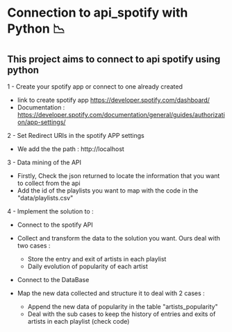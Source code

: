 # Connection to api_spotify with Python 📉

  ## This project aims to connect to api spotify using python
  

1 - Create your spotify app or connect to one already created

  * link to create spotify app https://developer.spotify.com/dashboard/
  * Documentation : https://developer.spotify.com/documentation/general/guides/authorization/app-settings/


 2 - Set Redirect URIs in the spotify APP settings
 
  * We add the the path : http://localhost


 3 - Data mining of the API
 
  * Firstly, Check the json returned to locate the information that you want to collect from the api
  * Add the id of the playlists you want to map with the code in the "data/playlists.csv"

 4 - Implement the solution to :
 
  * Connect to the spotify API

  * Collect and transform the data to the solution you want. Ours deal with two cases :
    * Store the entry and exit of artists in each playlist
    * Daily evolution of popularity of each artist

  * Connect to the DataBase

  * Map the new data collected and structure it to deal with 2 cases :
    * Append the new data of popularity in the table "artists_popularity"
    * Deal with the sub cases to keep the history of entries and exits of artists in each playlist (check code)

  


